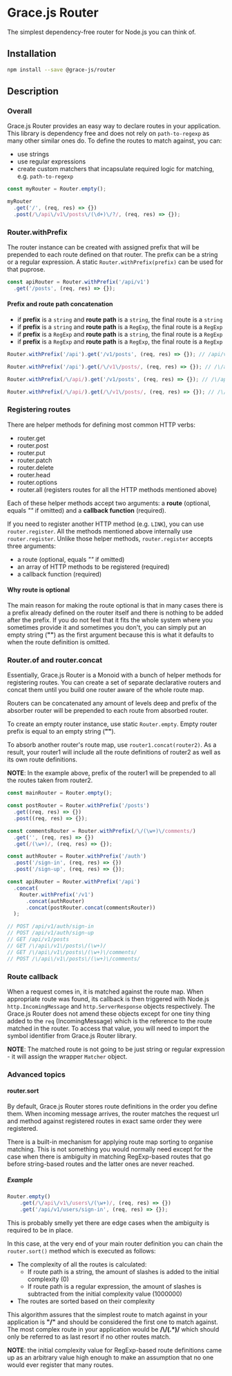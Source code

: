 # Grace.js Router

The simplest dependency-free router for Node.js you can think of.

## Installation

```bash
npm install --save @grace-js/router
```

## Description

### Overall

Grace.js Router provides an easy way to declare routes in your application. This library is dependency free and does not rely on `path-to-regexp` as many other similar ones do. To define the routes to match against, you can:

* use strings
* use regular expressions
* create custom matchers that incapsulate required logic for matching, e.g. `path-to-regexp`

```javascript
const myRouter = Router.empty();

myRouter
  .get('/', (req, res) => {})
  .post(/\/api\/v1\/posts\/(\d+)\/?/, (req, res) => {});
```

### Router.withPrefix

The router instance can be created with assigned prefix that will be prepended to each route defined on that router. The prefix can be a string or a regular expression. A static `Router.withPrefix(prefix)` can be used for that puprose.

```javascript
const apiRouter = Router.withPrefix('/api/v1')
  .get('/posts', (req, res) => {});
```

#### Prefix and route path concatenation

* if **prefix** is a `string` and **route path** is a `string`, the final route is a `string`
* if **prefix** is a `string` and **route path** is a `RegExp`, the final route is a `RegExp`
* if **prefix** is a `RegExp` and **route path** is a `string`, the final route is a `RegExp`
* if **prefix** is a `RegExp` and **route path** is a `RegExp`, the final route is a `RegExp`

```javascript
Router.withPrefix('/api').get('/v1/posts', (req, res) => {}); // /api/v1/posts

Router.withPrefix('/api').get(/\/v1\/posts/, (req, res) => {}); // /\/api\/v1\/posts

Router.withPrefix(/\/api/).get('/v1/posts', (req, res) => {}); // /\/api\/v1\/posts

Router.withPrefix(/\/api/).get(/\/v1\/posts/, (req, res) => {}); // /\/api\/v1\/posts
```

### Registering routes

There are helper methods for defining most common HTTP verbs:

* router.get
* router.post
* router.put
* router.patch
* router.delete
* router.head
* router.options
* router.all (registers routes for all the HTTP methods mentioned above)

Each of these helper methods accept two arguments: a **route** (optional, equals *""* if omitted) and a **callback function** (required).

If you need to register another HTTP method (e.g. `LINK`), you can use `router.register`. All the methods mentioned above internally use `router.register`. Unlike those helper methods, `router.register` accepts three arguments:

* a route (optional, equals *""* if omitted)
* an array of HTTP methods to be registered (required)
* a callback function (required)

#### Why route is optional

The main reason for making the route optional is that in many cases there is a prefix already defined on the router itself and there is nothing to be added after the prefix. If you do not feel that it fits the whole system where you sometimes provide it and sometimes you don't, you can simply put an empty string (**""**) as the first argument because this is what it defaults to when the route definition is omitted.

### Router.of and router.concat

Essentially, Grace.js Router is a Monoid with a bunch of helper methods for registering routes. You can create a set of separate declarative routers and concat them until you build one router aware of the whole route map.

Routers can be concatenated any amount of levels deep and prefix of the absorber router will be prepended to each route from absorbed router.

To create an empty router instance, use static `Router.empty`. Empty router prefix is equal to an empty string (**""**).

To absorb another router's route map, use `router1.concat(router2)`. As a result, your router1 will include all the route definitions of router2 as well as its own route definitions.

**NOTE**: In the example above, prefix of the router1 will be prepended to all the routes taken from router2.

```javascript
const mainRouter = Router.empty();

const postRouter = Router.withPrefix('/posts')
  .get((req, res) => {})
  .post((req, res) => {});

const commentsRouter = Router.withPrefix(/\/(\w+)\/comments/)
  .get('', (req, res) => {})
  .get(/(\w+)/, (req, res) => {});

const authRouter = Router.withPrefix('/auth')
  .post('/sign-in', (req, res) => {})
  .post('/sign-up', (req, res) => {});

const apiRouter = Router.withPrefix('/api')
  .concat(
    Router.withPrefix('/v1')
      .concat(authRouter)
      .concat(postRouter.concat(commentsRouter))
  );

// POST /api/v1/auth/sign-in
// POST /api/v1/auth/sign-up
// GET /api/v1/posts
// GET /\/api\/v1\/posts\/(\w+)/
// GET /\/api\/v1\/posts\/(\w+)\/comments/
// POST /\/api\/v1\/posts\/(\w+)\/comments/
```

### Route callback

When a request comes in, it is matched against the route map. When appropriate route was found, its callback is then triggered with Node.js `http.IncomingMessage` and `http.ServerResponse` objects respectively. The Grace.js Router does not amend these objects except for one tiny thing added to the `req` (IncomingMessage) which is the reference to the route matched in the router. To access that value, you will need to import the symbol identifier from Grace.js Router library.

**NOTE**: The matched route is not going to be just string or regular expression - it will assign the wrapper `Matcher` object.

### Advanced topics

#### router.sort

By default, Grace.js Router stores route definitions in the order you define them. When incoming message arrives, the router matches the request url and method against registered routes in exact same order they were registered.

There is a built-in mechanism for applying route map sorting to organise matching. This is not something you would normally need except for the case when there is ambiguity in matching RegExp-based routes that go before string-based routes and the latter ones are never reached.

##### Example

```javascript
Router.empty()
    .get(/\/api\/v1\/users\/(\w+)/, (req, res) => {})
    .get('/api/v1/users/sign-in', (req, res) => {});
```

This is probably smelly yet there are edge cases when the ambiguity is required to be in place.

In this case, at the very end of your main router definition you can chain the `router.sort()` method which is executed as follows:

* The complexity of all the routes is calculated:
  * If route path is a string, the amount of slashes is added to the initial complexity (0)
  * If route path is a regular expression, the amount of slashes is subtracted from the initial complexity value (1000000)
* The routes are sorted based on their complexity

This algorithm assures that the simplest route to match against in your application is **"/"** and should be considered the first one to match against. The most complex route in your application would be **/\\/(.\*)/** which should only be referred to as last resort if no other routes match. 

**NOTE**: the initial complexity value for RegExp-based route definitions came up as an arbitrary value high enough to make an assumption that no one would ever register that many routes.

